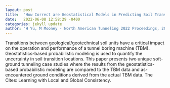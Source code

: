 ```yaml
---
layout: post
title:  "How Correct are Geostatistical Models in Predicting Soil Transitions?"
date:   2022-06-08 12:58:29 -0400
categories: jekyll update
author: "H Yu, M Mooney - North American Tunneling 2022 Proceedings, 2022"
---
```

Transitions between geological/geotechnical soil units have a critical impact on the operation and performance of a tunnel boring machine (TBM). Geostatistics-based probabilistic modeling is used to quantify the uncertainty in soil transition locations. This paper presents two unique soft-ground tunneling case studies where the results from the geostatistics-based probabilistic modeling are compared to the TBM data and as-encountered ground conditions derived from the actual TBM data. The  Cites: Learning with Local and Global Consistency.